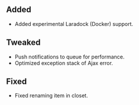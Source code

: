## Added

- Added experimental Laradock (Docker) support.

## Tweaked

- Push notifications to queue for performance.
- Optimized exception stack of Ajax error.

## Fixed

- Fixed renaming item in closet.
